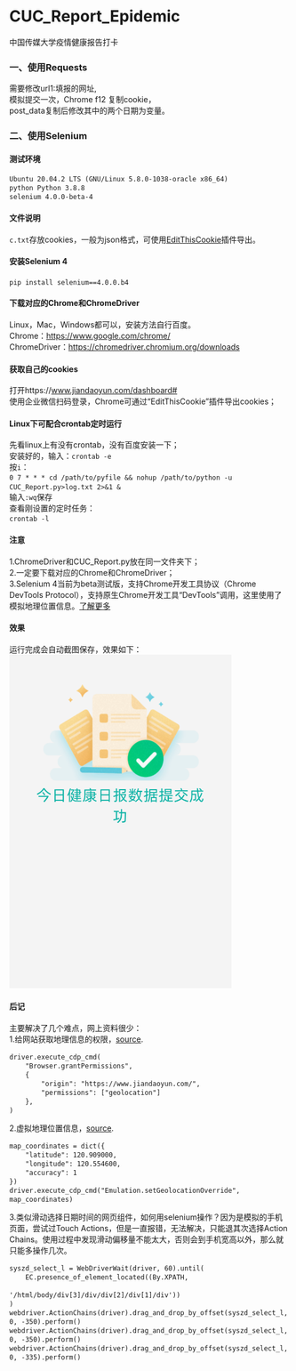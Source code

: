 # CUC_Report_Epidemic
中国传媒大学疫情健康报告打卡
### 一、使用Requests
需要修改url1:填报的网址,  
模拟提交一次，Chrome f12 复制cookie，  
post_data复制后修改其中的两个日期为变量。
### 二、使用Selenium
#### 测试环境
```
Ubuntu 20.04.2 LTS (GNU/Linux 5.8.0-1038-oracle x86_64)
python Python 3.8.8
selenium 4.0.0-beta-4
```
#### 文件说明
`c.txt`存放cookies，一般为json格式，可使用[EditThisCookie](https://chrome.google.com/webstore/detail/editthiscookie/fngmhnnpilhplaeedifhccceomclgfbg)插件导出。
#### 安装Selenium 4
`pip install selenium==4.0.0.b4`
#### 下载对应的Chrome和ChromeDriver
Linux，Mac，Windows都可以，安装方法自行百度。  
Chrome：https://www.google.com/chrome/  
ChromeDriver：https://chromedriver.chromium.org/downloads  
#### 获取自己的cookies
打开https://www.jiandaoyun.com/dashboard#  
使用企业微信扫码登录，Chrome可通过“EditThisCookie”插件导出cookies；
#### Linux下可配合crontab定时运行
先看linux上有没有crontab，没有百度安装一下；  
安装好的，输入：`crontab -e`  
按`i`：  
`0 7 * * * cd /path/to/pyfile && nohup /path/to/python -u CUC_Report.py>log.txt 2>&1 &`  
输入`:wq`保存   
查看刚设置的定时任务：   
`crontab -l`
#### 注意
1.ChromeDriver和CUC_Report.py放在同一文件夹下；  
2.一定要下载对应的Chrome和ChromeDriver；  
3.Selenium 4当前为beta测试版，支持Chrome开发工具协议（Chrome DevTools Protocol），支持原生Chrome开发工具“DevTools”调用，这里使用了模拟地理位置信息。[了解更多](https://www.selenium.dev/zh-cn/documentation/support_packages/chrome_devtools/)
#### 效果
运行完成会自动截图保存，效果如下：  
<img width="400px" src="https://github.com/deweyshi/CUC_Report_Epidemic/blob/main/CUC_Report_by_Selenium/2021-08-26-5.png">
#### 后记
主要解决了几个难点，网上资料很少：  
1.给网站获取地理信息的权限，[source](https://www.linw1995.com/blog/%E5%A6%82%E4%BD%95%E5%9C%A8%E6%97%A0%E5%A4%B4%E6%A8%A1%E5%BC%8F%E4%B8%8B%E7%9A%84%E8%B0%B7%E6%AD%8C%E6%B5%8F%E8%A7%88%E5%99%A8%E8%AE%BE%E7%BD%AE%E5%9C%B0%E7%90%86%E4%BD%8D%E7%BD%AE/). 
```
driver.execute_cdp_cmd(
    "Browser.grantPermissions",
    {
        "origin": "https://www.jiandaoyun.com/",
        "permissions": ["geolocation"]
    },
)
```
2.虚拟地理位置信息，[source](https://www.selenium.dev/zh-cn/documentation/support_packages/chrome_devtools/). 
```
map_coordinates = dict({
    "latitude": 120.909000,
    "longitude": 120.554600,
    "accuracy": 1
})
driver.execute_cdp_cmd("Emulation.setGeolocationOverride", map_coordinates)
```
3.类似滑动选择日期时间的网页组件，如何用selenium操作？因为是模拟的手机页面，尝试过Touch Actions，但是一直报错，无法解决，只能退其次选择Action Chains。使用过程中发现滑动偏移量不能太大，否则会到手机宽高以外，那么就只能多操作几次。
```
syszd_select_l = WebDriverWait(driver, 60).until(
    EC.presence_of_element_located((By.XPATH,
                                    '/html/body/div[3]/div/div[2]/div[1]/div'))
)
webdriver.ActionChains(driver).drag_and_drop_by_offset(syszd_select_l, 0, -350).perform()
webdriver.ActionChains(driver).drag_and_drop_by_offset(syszd_select_l, 0, -350).perform()
webdriver.ActionChains(driver).drag_and_drop_by_offset(syszd_select_l, 0, -335).perform()
 ```
